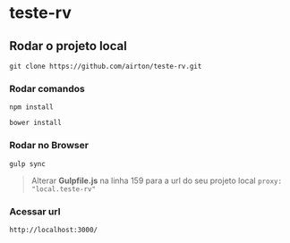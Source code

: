 # teste-rv

## Rodar o projeto local

```
git clone https://github.com/airton/teste-rv.git
```
### Rodar comandos

```
npm install
```

```
bower install
```

### Rodar no Browser

```
gulp sync
```
> Alterar __Gulpfile.js__ na linha 159 para a url do seu projeto local `proxy: "local.teste-rv"`

### Acessar url
`http://localhost:3000/`
